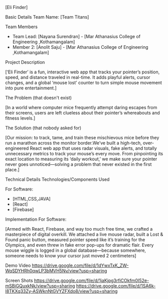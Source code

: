 [Eli Finder] 


Basic Details
Team Name: [Team Titans]


Team Members
- Team Lead: [Nayana Surendran] - [Mar Athanasius College of Engineering ,Kothamangalam]
- Member 2: [Anolit Saju] - [Mar Athanasius College of Engineering ,Kothamangalam]

Project Description

[‘Eli Finder’ is a fun, interactive web app that tracks your pointer’s position, speed, and distance traveled in real-time. It adds playful alerts, cursor changes, and a global ‘mouse lost’ counter to turn simple mouse movement into pure entertainment.]

 The Problem (that doesn't exist)

[In a world where computer mice frequently attempt daring escapes from their screens, users are left clueless about their pointer’s whereabouts and fitness levels.]

The Solution (that nobody asked for)

[Our mission: to track, tame, and train these mischievous mice before they run a marathon across the monitor border.We’ve built a high-tech, over-engineered React web app that uses radar visuals, fake alerts, and totally unnecessary metrics to track your mouse’s every move. From pinpointing its exact location to measuring its ‘daily workout,’ we make sure your pointer never goes unnoticed—solving a problem that never existed in the first place.]

Technical Details
Technologies/Components Used

For Software:
- [HTML,CSS,JAVA]
- [React]
- [Firebase]


Implementation
For Software:

[Armed with React, Firebase, and way too much free time, we crafted a masterpiece of digital overkill. We attached a live mouse radar, built a Lost & Found panic button, measured pointer speed like it’s training for the Olympics, and even threw in fake error pop-ups for dramatic flair. Every mouse wiggle is logged in a global database—because somewhere, someone needs to know your cursor just moved 2 centimeters]


Demo Video
https://drive.google.com/file/d/1dYwxTxK_ZW-WqSDYHRh0qwLP3bMVH5Nv/view?usp=sharing

Screen Shots
https://drive.google.com/file/d/1jaKjpg3rfiCOkfm0I52e-mSBiGQuxkNk/view?usp=sharing
https://drive.google.com/file/d/1SA6k-l8TKXq33Zy-ASWknNtGVYZFXdo8/view?usp=sharing
